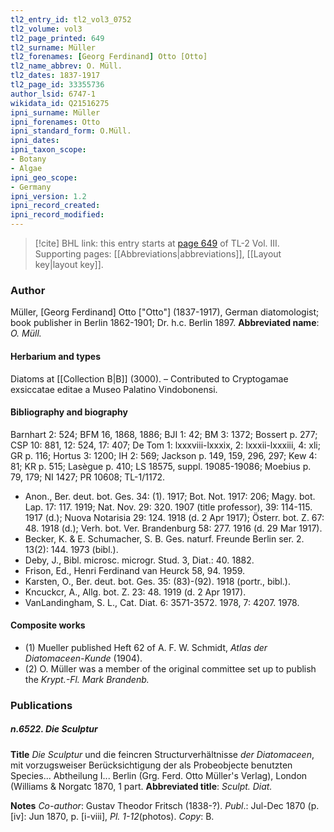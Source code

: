 ```yaml
---
tl2_entry_id: tl2_vol3_0752
tl2_volume: vol3
tl2_page_printed: 649
tl2_surname: Müller
tl2_forenames: [Georg Ferdinand] Otto [Otto]
tl2_name_abbrev: O. Müll.
tl2_dates: 1837-1917
tl2_page_id: 33355736
author_lsid: 6747-1
wikidata_id: Q21516275
ipni_surname: Müller
ipni_forenames: Otto
ipni_standard_form: O.Müll.
ipni_dates: 
ipni_taxon_scope: 
- Botany
- Algae
ipni_geo_scope: 
- Germany
ipni_version: 1.2
ipni_record_created: 
ipni_record_modified:
---
```



> [!cite] BHL link: this entry starts at [page 649](https://www.biodiversitylibrary.org/page/33355736) of TL-2 Vol. III.
> Supporting pages: [[Abbreviations|abbreviations]], [[Layout key|layout key]].

### Author

Müller, \[Georg Ferdinand\] Otto \["Otto"\] (1837-1917), German diatomologist; book publisher in Berlin 1862-1901; Dr. h.c. Berlin 1897. 
**Abbreviated name**: *O. Müll.*

#### Herbarium and types

Diatoms at [[Collection B|B]] (3000). – Contributed to Cryptogamae exsiccatae editae a Museo Palatino Vindobonensi.

#### Bibliography and biography

Barnhart 2: 524; BFM 16, 1868, 1886; BJI 1: 42; BM 3: 1372; Bossert p. 277; CSP 10: 881, 12: 524, 17: 407; De Tom 1: lxxxviii-lxxxix, 2: lxxxii-lxxxiii, 4: xli; GR p. 116; Hortus 3: 1200; IH 2: 569; Jackson p. 149, 159, 296, 297; Kew 4: 81; KR p. 515; Lasègue p. 410; LS 18575, suppl. 19085-19086; Moebius p. 79, 179; NI 1427; PR 10608; TL-1/1172.
- Anon., Ber. deut. bot. Ges. 34: (1). 1917; Bot. Not. 1917: 206; Magy. bot. Lap. 17: 117. 1919; Nat. Nov. 29: 320. 1907 (title professor), 39: 114-115. 1917 (d.); Nuova Notarisia 29: 124. 1918 (d. 2 Apr 1917); Österr. bot. Z. 67: 48. 1918 (d.); Verh. bot. Ver. Brandenburg 58: 277. 1916 (d. 29 Mar 1917).
- Becker, K. & E. Schumacher, S. B. Ges. naturf. Freunde Berlin ser. 2. 13(2): 144. 1973 (bibl.).
- Deby, J., Bibl. microsc. microgr. Stud. 3, Diat.: 40. 1882.
- Frison, Ed., Henri Ferdinand van Heurck 58, 94. 1959.
- Karsten, O., Ber. deut. bot. Ges. 35: (83)-(92). 1918 (portr., bibl.).
- Kncuckcr, A., Allg. bot. Z. 23: 48. 1919 (d. 2 Apr 1917).
- VanLandingham, S. L., Cat. Diat. 6: 3571-3572. 1978, 7: 4207. 1978.

#### Composite works

- (1) Mueller published Heft 62 of A. F. W. Schmidt, *Atlas der Diatomaceen-Kunde* (1904).
- (2) O. Müller was a member of the original committee set up to publish the *Krypt.-Fl. Mark Brandenb.*

### Publications

##### n.6522. Die Sculptur

**Title**
*Die Sculptur* und die feincren Structurverhältnisse *der Diatomaceen*, mit vorzugsweiser Berücksichtigung der als Probeobjecte benutzten Species... Abtheilung I... Berlin (Grg. Ferd. Otto Müller's Verlag), London (Williams & Norgatc 1870, 1 part.
**Abbreviated title**: *Sculpt. Diat.*

**Notes**
*Co-author*: Gustav Theodor Fritsch (1838-?).
*Publ*.: Jul-Dec 1870 (p. \[iv\]: Jun 1870, p. \[i-viii\], *Pl. 1-12*(photos). *Copy*: B.

